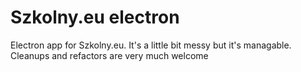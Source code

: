 # Szkolny.eu electron
Electron app for Szkolny.eu. It's a little bit messy but it's managable. Cleanups and refactors are very much welcome

